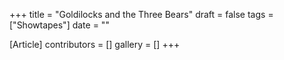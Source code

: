 +++
title = "Goldilocks and the Three Bears"
draft = false
tags = ["Showtapes"]
date = ""

[Article]
contributors = []
gallery = []
+++